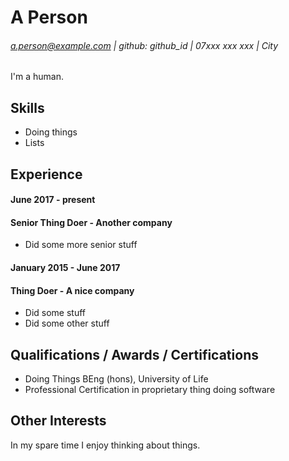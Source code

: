 # A Person

###### a.person@example.com | github: github_id | 07xxx xxx xxx | City

I'm a human.

## Skills
* Doing things
* Lists

## Experience

#### June 2017 - present
#### Senior Thing Doer - Another company
* Did some more senior stuff

#### January 2015 - June 2017
#### Thing Doer - A nice company
* Did some stuff
* Did some other stuff

## Qualifications / Awards / Certifications
* Doing Things BEng (hons), University of Life
* Professional Certification in proprietary thing doing software

## Other Interests
In my spare time I enjoy thinking about things. 
